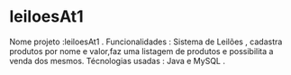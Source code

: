# leiloesAt1

Nome projeto :leiloesAt1 .
Funcionalidades : Sistema de Leilões , cadastra produtos por nome e valor,faz uma listagem de produtos e possibilita a venda dos mesmos.
Técnologias usadas : Java e MySQL .
